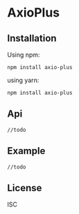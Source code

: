 # AxioPlus

## Installation

Using npm:
```
npm install axio-plus 
```
using yarn:
```
npm install axio-plus
```

## Api
```
//todo
```
## Example
```
//todo
```
## License
ISC